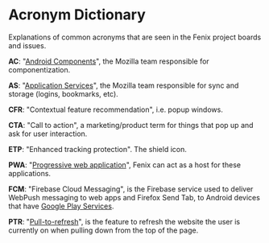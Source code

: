 # Acronym Dictionary

Explanations of common acronyms that are seen in the Fenix project boards and issues.

**AC**: "[Android Components](https://github.com/mozilla-mobile/android-components)", the Mozilla team responsible for componentization.

**AS**: "[Application Services](https://github.com/mozilla/application-services)", the Mozilla team responsible for sync and storage (logins, bookmarks, etc).

**CFR**: "Contextual feature recommendation", i.e. popup windows.

**CTA**: "Call to action", a marketing/product term for things that pop up and ask for user interaction.

**ETP**: "Enhanced tracking protection". The shield icon.

**PWA**: "[Progressive web application](https://developer.mozilla.org/en-US/docs/Web/Progressive_web_apps)", Fenix can act as a host for these applications.

**FCM**: "Firebase Cloud Messaging", is the Firebase service used to deliver WebPush messaging to web apps and Firefox Send Tab, to Android devices that have [Google Play Services](https://en.wikipedia.org/wiki/Google_Play_Services).

**PTR**: "[Pull-to-refresh](https://developer.android.com/develop/ui/views/touch-and-input/swipe)", is the feature to refresh the website the user is currently on when pulling down from the top of the page.
